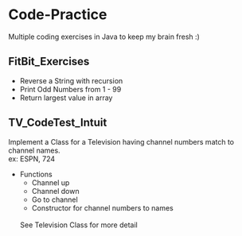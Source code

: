 # Code-Practice
Multiple coding exercises in Java to keep my brain fresh :) 

## FitBit_Exercises
* Reverse a String with recursion
* Print Odd Numbers from 1 - 99
* Return largest value in array

## TV_CodeTest_Intuit
Implement a Class for a Television having channel numbers match to channel names.
<br />
ex: ESPN, 724
* Functions
  * Channel up
  * Channel down
  * Go to channel
  * Constructor for channel numbers to names
  <br />
  See Television Class for more detail
